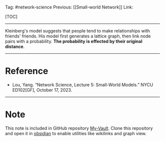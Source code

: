 Tag: #network-science 
Previous: [[Small-world Network]]
Link: 

[TOC]

---

Kleinberg's model suggests that people tend to make relationships with friends' friends. His model first generates a lattice graph, then link node pairs with a probability. **The probability is effected by their original distance**.

---

# Reference

- Lou, Yang. “Network Science, Lecture 5: Small-World Models.” NYCU ED102[GF], October 17, 2023.

---

# Note

This note is included in GitHub repository [My-Vault](https://github.com/LittleD3092/My-Vault.git). Clone this repository and open it in [obsidian](https://obsidian.md/) to enable utilities like wikilinks and graph view.